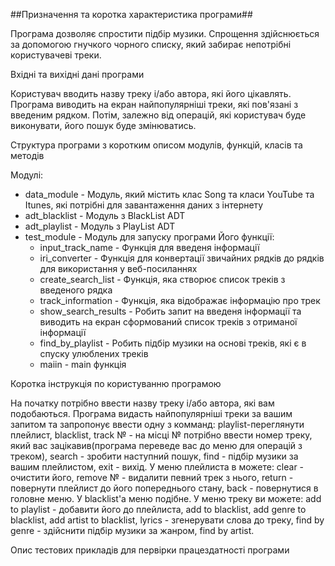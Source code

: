 ##Призначення та коротка характеристика програми##

Програма дозволяє спростити підбір музики. Спрощення здійснюється за допомогою гнучкого чорного списку, який забирає непотрібні користувачеві треки.

Вхідні та вихідні дані програми

Користувач вводить назву треку і/або автора, які його цікавлять. Програма виводить на екран найпопулярніші треки, які пов'язані з введеним рядком. Потім, залежно від операцій, які користувач буде виконувати, його пошук буде змінюватись.

Структура програми з коротким описом модулів, функцій, класів та методів

Модулі:
* data_module - Модуль, який містить клас Song та класи YouTube та Itunes, які потрібні для завантаження даних з інтернету
* adt_blacklist - Модуль з BlackList ADT
* adt_playlist - Модуль з PlayList ADT
* test_module - Модуль для запуску програми
  Його функції:
  * input_track_name - Функція для введеня інформації
  * iri_converter - Функція для конвертації звичайних рядків до рядків для використання у веб-посиланнях
  * create_search_list - Функція, яка створює список треків з введеного рядка
  * track_information - Функція, яка відображає інформацію про трек
  * show_search_results - Робить запит на введеня інформації та виводить на екран сформований список треків з отриманої інформації
  * find_by_playlist - Робить підбір музики на основі треків, які є в спуску улюблених треків
  * maiin - main функція

Коротка інструкція по користуванню програмою

На початку потрібно ввести назву треку і/або автора, які вам подобаються. Програма видасть найпопулярніші треки за вашим запитом та запропонує ввести одну з комманд: playlist-переглянути плейлист, blacklist, track № - на місці № потрібно ввести номер треку, який вас зацікавив(програма переведе вас до меню для операцій з треком), search - зробити наступний пошук, find - підбір музики за вашим плейлистом, exit - вихід. У меню плейлиста в можете: clear - очистити його, remove № - видалити певний трек з нього, return - повернути плейлист до його попереднього стану, back - повернутися в головне меню. У blacklist'а меню подібне. У меню треку ви можете: add to playlist - добавити його до плейлиста, add to blacklist, add genre to blacklist, add artist to blacklist, lyrics - згенерувати слова до треку, find by genre - здійснити підбір музики за жанром, find by artist.

Опис тестових прикладів для первірки працездатності програми
